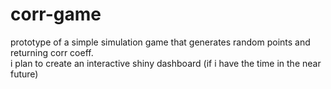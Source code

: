 # corr-game
prototype of a simple simulation game that generates random points and returning corr coeff.  
i plan to create an interactive shiny dashboard (if i have the time in the near future)
